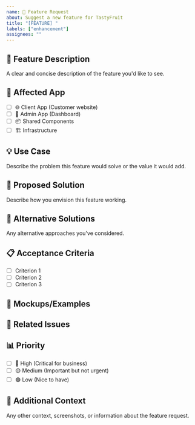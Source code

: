 ```yaml
---
name: 🚀 Feature Request
about: Suggest a new feature for TastyFruit
title: "[FEATURE] "
labels: ["enhancement"]
assignees: ""
---
```


## 🎯 Feature Description

A clear and concise description of the feature you'd like to see.

## 📱 Affected App

- [ ] 🌐 Client App (Customer website)
- [ ] 🔧 Admin App (Dashboard)
- [ ] 📦 Shared Components
- [ ] 🏗️ Infrastructure

## 💡 Use Case

Describe the problem this feature would solve or the value it would add.

## 🎨 Proposed Solution

Describe how you envision this feature working.

## 🔄 Alternative Solutions

Any alternative approaches you've considered.

## 📋 Acceptance Criteria

- [ ] Criterion 1
- [ ] Criterion 2
- [ ] Criterion 3

## 📸 Mockups/Examples

<!-- Add any mockups, wireframes, or examples -->

## 🔗 Related Issues

<!-- Link any related issues -->

## 📊 Priority

- [ ] 🔴 High (Critical for business)
- [ ] 🟡 Medium (Important but not urgent)
- [ ] 🟢 Low (Nice to have)

## 📝 Additional Context

Any other context, screenshots, or information about the feature request.
